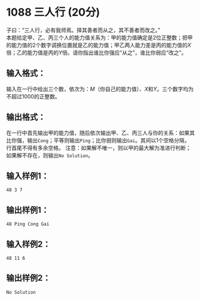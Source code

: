 # 1088 三人行 (20分)
子曰：“三人行，必有我师焉。择其善者而从之，其不善者而改之。”  
本题给定甲、乙、丙三个人的能力值关系为：甲的能力值确定是2位正整数；把甲的能力值的2个数字调换位置就是乙的能力值；甲乙两人能力差是丙的能力值的$X$倍；乙的能力值是丙的$Y$倍。请你指出谁比你强应“从之”，谁比你弱应“改之”。
## 输入格式：
输入在一行中给出三个数，依次为：$M$（你自己的能力值）、$X$和$Y$。三个数字均为不超过1000的正整数。
## 输出格式：
在一行中首先输出甲的能力值，随后依次输出甲、乙、丙三人与你的关系：如果其比你强，输出`Cong`；平等则输出`Ping`；比你弱则输出`Gai`。其间以1个空格分隔，行首尾不得有多余空格。
注意：如果解不唯一，则以甲的最大解为准进行判断；如果解不存在，则输出`No Solution`。
## 输入样例1：
```
48 3 7
```
## 输出样例1：
```
48 Ping Cong Gai
```
## 输入样例2：
```
48 11 6
``` 
## 输出样例2：
```
No Solution
```
